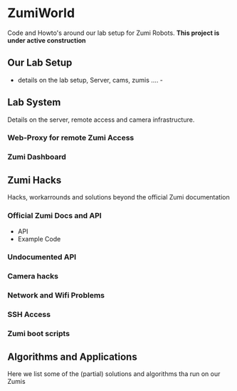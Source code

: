 # ZumiWorld
Code and Howto's around our lab setup for Zumi Robots. **This project is under active construction** 

## Our Lab Setup

- details on the lab setup, Server, cams, zumis .... -

## Lab System
Details on the server, remote access and camera infrastructure.

### Web-Proxy for remote Zumi Access

### Zumi Dashboard

## Zumi Hacks
Hacks, workarrounds and solutions beyond the official Zumi documentation

### Official Zumi Docs and API
* API
* Example Code

### Undocumented API

### Camera hacks 

### Network and Wifi Problems

### SSH Access 

### Zumi boot scripts

## Algorithms and Applications
Here we list some of the (partial) solutions and algorithms tha run on our Zumis

